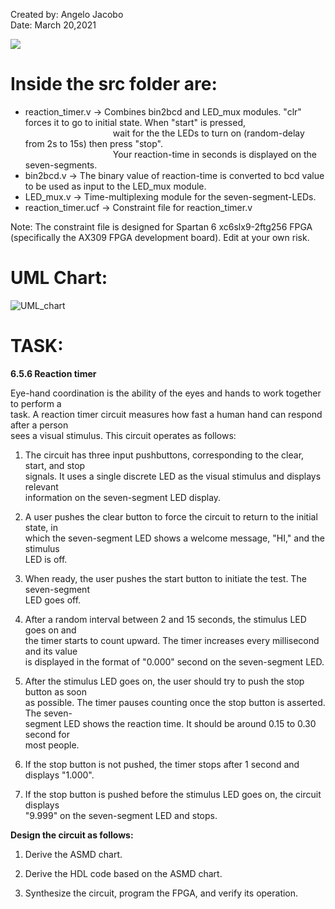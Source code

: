 Created by: Angelo Jacobo   
Date: March 20,2021  


[![](https://user-images.githubusercontent.com/87559347/126097264-a09cfaaa-dc9a-401f-8d77-179932dc9396.png )]( https://youtu.be/QnqLJGQzj78)

# Inside the src folder are:
* reaction_timer.v -> Combines bin2bcd and LED_mux modules. "clr" forces it to go to initial state. When "start" is pressed,  
&emsp;&emsp;&emsp;&emsp;&emsp;&emsp;&emsp;&emsp;&emsp;&emsp;wait for the the LEDs to turn on (random-delay from 2s to 15s) then press "stop".  
&emsp;&emsp;&emsp;&emsp;&emsp;&emsp;&emsp;&emsp;&emsp;&emsp;Your reaction-time in seconds is displayed on the seven-segments.
* bin2bcd.v -> The binary value of reaction-time is converted to bcd value to be used as input to the LED_mux module.
* LED_mux.v -> Time-multiplexing module for the seven-segment-LEDs.
* reaction_timer.ucf -> Constraint file for reaction_timer.v


Note: The constraint file is designed for Spartan 6 xc6slx9-2ftg256 FPGA (specifically the AX309 FPGA development board). Edit at your own risk.

# UML Chart:  
![UML_chart](https://user-images.githubusercontent.com/87559347/126094255-1bf092e8-c713-4ed7-b2c5-aab7d781d404.jpg)



# TASK:
**6.5.6 Reaction timer**

Eye-hand coordination is the ability of the eyes and hands to work together to perform a   
task. A reaction timer circuit measures how fast a human hand can respond after a person   
sees a visual stimulus. This circuit operates as follows:   

1. The circuit has three input pushbuttons, corresponding to the clear, start, and stop  
	signals. It uses a single discrete LED as the visual stimulus and displays relevant  
	information on the seven-segment LED display.  
	
2. A user pushes the clear button to force the circuit to return to the initial state, in  
	which the seven-segment LED shows a welcome message, "HI," and the stimulus  
	LED is off.  
	
3. When ready, the user pushes the start button to initiate the test. The seven-segment  
	LED goes off.  
	
4. After a random interval between 2 and 15 seconds, the stimulus LED goes on and  
	the timer starts to count upward. The timer increases every millisecond and its value  
	is displayed in the format of "0.000" second on the seven-segment LED.  
	
5. After the stimulus LED goes on, the user should try to push the stop button as soon  
	as possible. The timer pauses counting once the stop button is asserted. The seven-   
	segment LED shows the reaction time. It should be around 0.15 to 0.30 second for  
	most people.  

6. If the stop button is not pushed, the timer stops after 1 second and displays "1.000".  

7. If the stop button is pushed before the stimulus LED goes on, the circuit displays  
	"9.999" on the seven-segment LED and stops.  

**Design the circuit as follows:**  

1. Derive the ASMD chart.  

2. Derive the HDL code based on the ASMD chart.  

3. Synthesize the circuit, program the FPGA, and verify its operation.   
